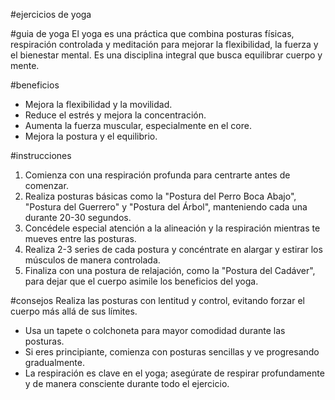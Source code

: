 #ejercicios de yoga

#guia de yoga
El yoga es una práctica que combina posturas físicas, respiración controlada y meditación para mejorar la flexibilidad, la fuerza y el bienestar mental. Es una disciplina integral que busca equilibrar cuerpo y mente.

#beneficios
- Mejora la flexibilidad y la movilidad.
- Reduce el estrés y mejora la concentración.
- Aumenta la fuerza muscular, especialmente en el core.
- Mejora la postura y el equilibrio.

#instrucciones
1. Comienza con una respiración profunda para centrarte antes de comenzar.
2. Realiza posturas básicas como la "Postura del Perro Boca Abajo", "Postura del Guerrero" y "Postura del Árbol", manteniendo cada una durante 20-30 segundos.
3. Concédele especial atención a la alineación y la respiración mientras te mueves entre las posturas.
4. Realiza 2-3 series de cada postura y concéntrate en alargar y estirar los músculos de manera controlada.
5. Finaliza con una postura de relajación, como la "Postura del Cadáver", para dejar que el cuerpo asimile los beneficios del yoga.

#consejos
 Realiza las posturas con lentitud y control, evitando forzar el cuerpo más allá de sus límites.
- Usa un tapete o colchoneta para mayor comodidad durante las posturas.
- Si eres principiante, comienza con posturas sencillas y ve progresando gradualmente.
- La respiración es clave en el yoga; asegúrate de respirar profundamente y de manera consciente durante todo el ejercicio.
